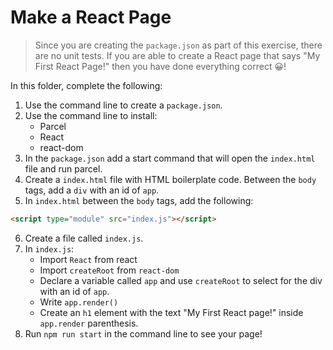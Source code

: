 # Make a React Page

> Since you are creating the `package.json` as part of this exercise, there are no unit tests. If you are able to create a React page that says "My First React Page!" then you have done everything correct 😀! 

In this folder, complete the following:
1. Use the command line to create a `package.json`.
2. Use the command line to install:
    - Parcel
    - React
    - react-dom
3. In the `package.json` add a start command that will open the `index.html` file and run parcel.
4. Create a `index.html` file with HTML boilerplate code. Between the `body` tags, add a `div` with an id of `app`.
5. In `index.html` between the `body` tags, add the following:
```html
<script type="module" src="index.js"></script>
```
6. Create a file called `index.js`.
7. In `index.js`:
    - Import `React` from react
    - Import `createRoot` from `react-dom`
    - Declare a variable called `app` and use `createRoot` to select for the div with an id of `app`.
    - Write `app.render()`
    - Create an `h1` element with the text "My First React page!" inside `app.render` parenthesis.
7. Run `npm run start` in the command line to see your page!